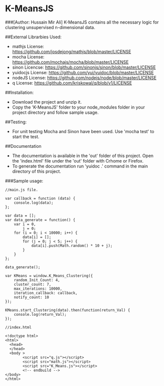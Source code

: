 # K-MeansJS
###[Author: Hussain Mir Ali]
K-MeansJS contains all the necessary logic for clustering unsupervised n-dimensional data.

##External Librarbies Used:
* mathjs License: https://github.com/josdejong/mathjs/blob/master/LICENSE
* mocha License: https://github.com/mochajs/mocha/blob/master/LICENSE
* sinon Licencse: https://github.com/sinonjs/sinon/blob/master/LICENSE
* yuidocjs License: https://github.com/yui/yuidoc/blob/master/LICENSE
* nodeJS License: https://github.com/nodejs/node/blob/master/LICENSE
* q License: https://github.com/kriskowal/q/blob/v1/LICENSE

##Installation:
*  Download the project and unzip it.
*  Copy the 'K-MeansJS' folder to your node_modules folder in your project directory and follow sample usage.

##Testing:
* For unit testing Mocha and Sinon have been used. Use 'mocha test' to start the test.


##Documentation
*  The documentation is available in the 'out' folder of this project. Open the 'index.html' file under the 'out' folder with Crhome or Firefox.
*  To generate the documentation run 'yuidoc .' command in the main directory of this project.

###Sample usage:

```
//main.js file.

var callback = function (data) {
    console.log(data);
};

var data = [];
var data_generate = function() {
    var i = 0,
        j = 0;
    for (i = 0; i < 10000; i++) {
        data[i] = [];
        for (j = 0; j < 5; j++) {
            data[i].push(Math.random() * 10 + j);
        }
    }
};

data_generate();

var KMeans = window.K_Means_Clustering({
    random_Init_Count: 4,
    cluster_count: 7,
    max_iterations: 10000,
    iteration_callback: callback,
    notify_count: 10
});

KMeans.start_Clustering(data).then(function(return_Val) {
    console.log(return_Val);
});
```
```
//index.html

<!doctype html>
<html>
  <head>
  </head>
  <body >
        <script src="q.js"></script>
        <script src="math.js"></script>
        <script src="K_Means.js"></script>
        <!-- endbuild -->
</body>
</html>


```